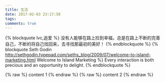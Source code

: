 ```yaml
---
title: 生活
date: 2017-02-03 23:17:58
tags:
comments: true
---
```

{% blockquote lvc,追爱 %}
	没有人能够在路上捡到幸福，总是在路上不断的完善自己，不断的将自己找回来，去寻找那最初的美好！
{% endblockquote %}
{% blockquote Seth Godin http://sethgodin.typepad.com/seths_blog/2009/07/welcome-to-island-marketing.html Welcome to Island Marketing %}
Every interaction is both precious and an opportunity to delight.
{% endblockquote %}

{% raw %}
content 1
{% endraw %}
{% raw %}
content 2
{% endraw %}
